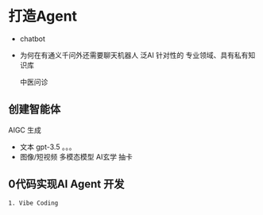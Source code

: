# 打造Agent

- chatbot
- 为何在有通义千问外还需要聊天机器人
    泛AI 
    针对性的
    专业领域、具有私有知识库
    
    中医问诊

## 创建智能体
  AIGC 生成
  - 文本 gpt-3.5 。。。
  - 图像/短视频 多模态模型 
  AI玄学 抽卡 


## 0代码实现AI Agent 开发
    1. Vibe Coding




